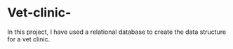 # Vet-clinic-
In this project, I have used a relational database to create the data structure for a vet clinic.
